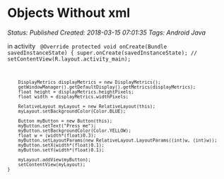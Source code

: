 # Objects Without xml

_Status: Published_
_Created: 2018-03-15 07:01:35_
_Tags: Android Java_

in activity
<code>
@Override
    protected void onCreate(Bundle savedInstanceState) {
        super.onCreate(savedInstanceState);
//        setContentView(R.layout.activity_main);


        DisplayMetrics displayMetrics = new DisplayMetrics();
        getWindowManager().getDefaultDisplay().getMetrics(displayMetrics);
        float height = displayMetrics.heightPixels;
        float width = displayMetrics.widthPixels;

        RelativeLayout myLayout = new RelativeLayout(this);
        myLayout.setBackgroundColor(Color.BLUE);

        Button myButton = new Button(this);
        myButton.setText("Press me");
        myButton.setBackgroundColor(Color.YELLOW);
        float w = (width*(float)0.3);
        myButton.setLayoutParams(new RelativeLayout.LayoutParams((int)w, (int)w));
        myButton.setX(width*(float)0.1);
        myButton.setY(width*(float)0.1);

        myLayout.addView(myButton);
        setContentView(myLayout);
    }
</code>